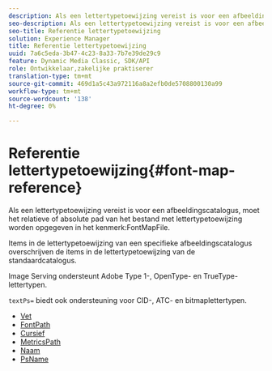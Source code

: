 ```yaml
---
description: Als een lettertypetoewijzing vereist is voor een afbeeldingscatalogus, moet het relatieve of absolute pad van het bestand met lettertypetoewijzing worden opgegeven in het kenmerk FontMapFile.
seo-description: Als een lettertypetoewijzing vereist is voor een afbeeldingscatalogus, moet het relatieve of absolute pad van het bestand met lettertypetoewijzing worden opgegeven in het kenmerk FontMapFile.
seo-title: Referentie lettertypetoewijzing
solution: Experience Manager
title: Referentie lettertypetoewijzing
uuid: 7a6c5eda-3b47-4c23-8a33-7b7e39de29c9
feature: Dynamic Media Classic, SDK/API
role: Ontwikkelaar,zakelijke praktiserer
translation-type: tm+mt
source-git-commit: 469d1a5c43a972116a8a2efb0de5708800130a99
workflow-type: tm+mt
source-wordcount: '138'
ht-degree: 0%

---
```



# Referentie lettertypetoewijzing{#font-map-reference}

Als een lettertypetoewijzing vereist is voor een afbeeldingscatalogus, moet het relatieve of absolute pad van het bestand met lettertypetoewijzing worden opgegeven in het kenmerk:FontMapFile.

Items in de lettertypetoewijzing van een specifieke afbeeldingscatalogus overschrijven de items in de lettertypetoewijzing van de standaardcatalogus.

Image Serving ondersteunt Adobe Type 1-, OpenType- en TrueType-lettertypen.

`textPs=` biedt ook ondersteuning voor CID-, ATC- en bitmaplettertypen.

* [Vet](r-bold-font.md)
* [FontPath](r-fontpath-font.md)
* [Cursief](r-italic-font.md)
* [MetricsPath](r-metricspath-font.md)
* [Naam](r-name-font.md)
* [PsName](r-psname-font.md)
